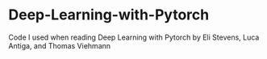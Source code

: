 # Deep-Learning-with-Pytorch
Code I used when reading Deep Learning with Pytorch by Eli Stevens, Luca Antiga, and Thomas Viehmann
